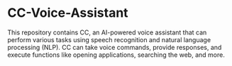 # CC-Voice-Assistant
This repository contains CC, an AI-powered voice assistant that can perform various tasks using speech recognition and natural language processing (NLP). CC can take voice commands, provide responses, and execute functions like opening applications, searching the web, and more.

